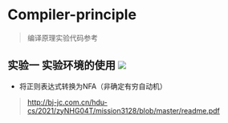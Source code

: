 # Compiler-principle
> 编译原理实验代码参考
## 实验一 实验环境的使用  ![](https://img.shields.io/static/v1?label=difficulty&message=2&color=<green>)
- 将正则表达式转换为NFA（非确定有穷自动机）
> http://bj-jc.com.cn/hdu-cs/2021/zyNHG04T/mission3128/blob/master/readme.pdf
